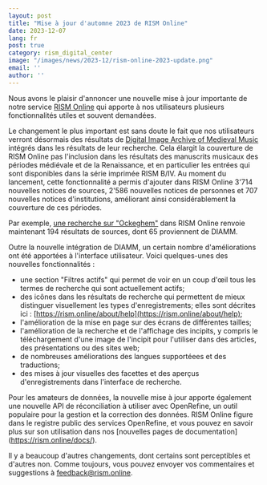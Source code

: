 ```yaml
---
layout: post
title: "Mise à jour d'automne 2023 de RISM Online"
date: 2023-12-07
lang: fr
post: true
category: rism_digital_center
image: "/images/news/2023-12/rism-online-2023-update.png"
email: ''
author: ''
---
```


Nous avons le plaisir d'annoncer une nouvelle mise à jour importante de notre service [RISM Online](https://rism.online) qui apporte à nos utilisateurs plusieurs fonctionnalités utiles et souvent demandées. 

Le changement le plus important est sans doute le fait que nos utilisateurs verront désormais des résultats de [Digital Image Archive of Medieval Music](https://www.diamm.ac.uk) intégrés dans les résultats de leur recherche. Cela élargit la couverture de RISM Online pas l'inclusion dans les résultats des manuscrits musicaux des périodes médiévale et de la Renaissance, et en particulier les entrées qui sont disponibles dans la série imprimée RISM B/IV. Au moment du lancement, cette fonctionnalité a permis d'ajouter dans RISM Online 3'714 nouvelles notices de sources, 2'586 nouvelles notices de personnes et 707 nouvelles notices d'institutions, améliorant ainsi considérablement la couverture de ces périodes.

Par exemple, [une recherche sur "Ockeghem"](https://rism.online/search?q=Ockeghem&mode=sources&page=1&rows=20) dans RISM Online renvoie maintenant 194 résultats de sources, dont 65 proviennent de DIAMM. 

Outre la nouvelle intégration de DIAMM, un certain nombre d'améliorations ont été apportées à l'interface utilisateur. Voici quelques-unes des nouvelles fonctionnalités :

 - une section "Filtres actifs" qui permet de voir en un coup d'œil tous les termes de recherche qui sont actuellement actifs;
 - des icônes dans les résultats de recherche qui permettent de mieux distinguer visuellement les types d'enregistrements; elles sont décrites ici : [https://rism.online/about/help](https://rism.online/about/help);
 - l'amélioration de la mise en page sur des écrans de différentes tailles;
 - l'amélioration de la recherche et de l'affichage des incipits, y compris le téléchargement d'une image de l'incipit pour l'utiliser dans des articles, des présentations ou des sites web;
 - de nombreuses améliorations des langues supportéees et des traductions;
 - des mises à jour visuelles des facettes et des aperçus d'enregistrements dans l'interface de recherche.

Pour les amateurs de données, la nouvelle mise à jour apporte également une nouvelle API de réconciliation à utiliser avec OpenRefine, un outil populaire pour la gestion et la correction des données. RISM Online figure dans le registre public des services OpenRefine, et vous pouvez en savoir plus sur son utilisation dans nos [nouvelles pages de documentation] (https://rism.online/docs/).

Il y a beaucoup d'autres changements, dont certains sont perceptibles et d'autres non. Comme toujours, vous pouvez envoyer vos commentaires et suggestions à [feedback@rism.online](mailto:feedback@rism.online).
